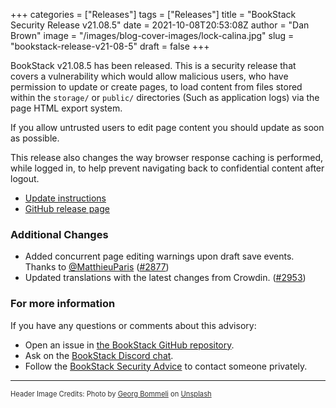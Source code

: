 +++
categories = ["Releases"]
tags = ["Releases"]
title = "BookStack Security Release v21.08.5"
date = 2021-10-08T20:53:08Z
author = "Dan Brown"
image = "/images/blog-cover-images/lock-calina.jpg"
slug = "bookstack-release-v21-08-5"
draft = false
+++

BookStack v21.08.5 has been released. This is a security release that covers a vulnerability
which would allow malicious users, who have permission to update or create pages, to load content
from files stored within the `storage/` or `public/` directories (Such as application logs) via the
page HTML export system.

If you allow untrusted users to edit page content you should update as soon as possible.

This release also changes the way browser response caching is performed, while logged in, 
to help prevent navigating back to confidential content after logout.

* [Update instructions](https://www.bookstackapp.com/docs/admin/updates)
* [GitHub release page](https://github.com/BookStackApp/BookStack/releases/tag/v21.08.5)

### Additional Changes

- Added concurrent page editing warnings upon draft save events. Thanks to [@MatthieuParis](https://github.com/BookStackApp/BookStack/pull/2877) ([#2877](https://github.com/BookStackApp/BookStack/pull/2877))
- Updated translations with the latest changes from Crowdin. ([#2953](https://github.com/BookStackApp/BookStack/pull/2953))

### For more information

If you have any questions or comments about this advisory:
* Open an issue in [the BookStack GitHub repository](BookStackApp/BookStack/issues).
* Ask on the [BookStack Discord chat](https://discord.gg/ztkBqR2).
* Follow the [BookStack Security Advice](https://github.com/BookStackApp/BookStack#-security) to contact someone privately.

----

<span style="font-size: 0.8em;opacity:0.9;">Header Image Credits: <span>Photo by <a href="https://unsplash.com/@calina?utm_source=unsplash&amp;utm_medium=referral&amp;utm_content=creditCopyText">Georg Bommeli</a> on <a href="https://unsplash.com/?utm_source=unsplash&amp;utm_medium=referral&amp;utm_content=creditCopyText">Unsplash</a></span></span>